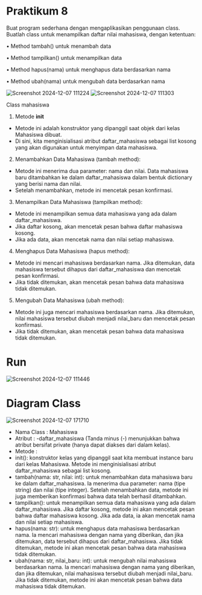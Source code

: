 # Praktikum 8
Buat program sederhana dengan mengaplikasikan penggunaan class. Buatlah class untuk menampilkan daftar nilai mahasiswa, dengan ketentuan:

• Method tambah() untuk menambah data

• Method tampilkan() untuk menampilkan data

• Method hapus(nama) untuk menghapus data berdasarkan nama

• Method ubah(nama) untuk mengubah data berdasarkan nama

![Screenshot 2024-12-07 111224](https://github.com/user-attachments/assets/7197fce8-5ad7-47c5-b8bc-4a334650e943)
![Screenshot 2024-12-07 111303](https://github.com/user-attachments/assets/904510ea-082c-4da1-b223-531323570a0d)

Class mahasiswa
1. Metode __init__
- Metode ini adalah konstruktor yang dipanggil saat objek dari kelas Mahasiswa dibuat.
- Di sini, kita menginisialisasi atribut daftar_mahasiswa sebagai list kosong yang akan digunakan untuk menyimpan data mahasiswa.
2. Menambahkan Data Mahasiswa (tambah method):
- Metode ini menerima dua parameter: nama dan nilai. Data mahasiswa baru ditambahkan ke dalam daftar_mahasiswa dalam bentuk dictionary yang berisi nama dan nilai.
- Setelah menambahkan, metode ini mencetak pesan konfirmasi.
3. Menampilkan Data Mahasiswa (tampilkan method):
- Metode ini menampilkan semua data mahasiswa yang ada dalam daftar_mahasiswa.
- Jika daftar kosong, akan mencetak pesan bahwa daftar mahasiswa kosong.
- Jika ada data, akan mencetak nama dan nilai setiap mahasiswa.
4. Menghapus Data Mahasiswa (hapus method):
- Metode ini mencari mahasiswa berdasarkan nama. Jika ditemukan, data mahasiswa tersebut dihapus dari daftar_mahasiswa dan mencetak pesan konfirmasi.
- Jika tidak ditemukan, akan mencetak pesan bahwa data mahasiswa tidak ditemukan.
5. Mengubah Data Mahasiswa (ubah method):
- Metode ini juga mencari mahasiswa berdasarkan nama. Jika ditemukan, nilai mahasiswa tersebut diubah menjadi nilai_baru dan mencetak pesan konfirmasi.
- Jika tidak ditemukan, akan mencetak pesan bahwa data mahasiswa tidak ditemukan.

# Run
![Screenshot 2024-12-07 111446](https://github.com/user-attachments/assets/f65a1ac8-84e2-491b-ab90-d9e9c4af007b)

# Diagram Class
![Screenshot 2024-12-07 171710](https://github.com/user-attachments/assets/0dae7ffb-19b7-437f-9c49-d7d4a0d2728e)

- Nama Class : Mahasiswa
- Atribut : -daftar_mahasiswa (Tanda minus (-) menunjukkan bahwa atribut bersifat private (hanya dapat diakses dari dalam kelas).
- Metode :
- init(): konstruktor kelas yang dipanggil saat kita membuat instance baru dari kelas Mahasiswa. Metode ini menginisialisasi atribut daftar_mahasiswa sebagai list kosong.
- tambah(nama: str, nilai: int): untuk menambahkan data mahasiswa baru ke dalam daftar_mahasiswa. Ia menerima dua parameter: nama (tipe string) dan nilai (tipe integer). Setelah menambahkan data, metode ini juga memberikan konfirmasi bahwa data telah berhasil ditambahkan.
- tampilkan(): untuk menampilkan semua data mahasiswa yang ada dalam daftar_mahasiswa. Jika daftar kosong, metode ini akan mencetak pesan bahwa daftar mahasiswa kosong. Jika ada data, ia akan mencetak nama dan nilai setiap mahasiswa.
- hapus(nama: str): untuk menghapus data mahasiswa berdasarkan nama. Ia mencari mahasiswa dengan nama yang diberikan, dan jika ditemukan, data tersebut dihapus dari daftar_mahasiswa. Jika tidak ditemukan, metode ini akan mencetak pesan bahwa data mahasiswa tidak ditemukan.
- ubah(nama: str, nilai_baru: int): untuk mengubah nilai mahasiswa berdasarkan nama. Ia mencari mahasiswa dengan nama yang diberikan, dan jika ditemukan, nilai mahasiswa tersebut diubah menjadi nilai_baru. Jika tidak ditemukan, metode ini akan mencetak pesan bahwa data mahasiswa tidak ditemukan.

